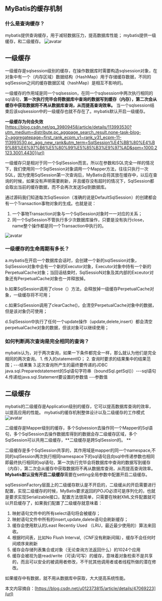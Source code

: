 ## MyBatis的缓存机制

### 什么是查询缓存？
  mybatis提供查询缓存，用于减轻数据压力，提高数据库性能；
  mybatis提供一级缓存，和二级缓存。
  ![avatar](https://img-blog.csdn.net/20150726164148424?watermark/2/text/aHR0cDovL2Jsb2cuY3Nkbi5uZXQv/font/5a6L5L2T/fontsize/400/fill/I0JBQkFCMA==/dissolve/70/gravity/Center)
 
## 一级缓存
  一级缓存是sqlsession级别的缓存，在操作数据库时需要构造sqlsession对象，在对象中有一个（内存区域）数据结构（HashMap）用于存储缓存数据，不同的sqlSession之间的缓存数据区域（hashMap）是相互不影响的。
  
   一级缓存的作用域是同一个sqlsession，在同一个sqlsession中两次执行相同的sql语句，**第一次执行完毕会将数据库中查询的数据写到缓存（内存），第二次会从缓存中获取数据将不再从数据库查询，从而提高查询效率。** 当一个sqlsession结束后该sqlsession中的一级缓存也就不存在了。mybatis默认开启一级缓存。
  
  
  **一级缓存为何会失效** 
  [https://blog.csdn.net/qq_39809458/article/details/113993530?utm_medium=distribute.pc_aggpage_search_result.none-task-blog-2~aggregatepage~first_rank_ecpm_v1~rank_v31_ecpm-11-113993530.pc_agg_new_rank&utm_term=SqlSession%E4%BB%80%E4%B9%88%E6%97%B6%E5%80%99%E5%85%B3%E9%97%AD&spm=1000.2123.3001.4430](url)
  
  
  一级缓存只是相对于同一个SqlSession而言。所以在参数和SQL完全一样的情况下，我们使用同一个SqlSession对象调用一个Mapper方法，往往只执行一次SQL，因为使用SqlSession第一次查询后，MyBatis会将其放在缓存中，以后在查询的时候，如果没有声明需要刷新，并且缓存没有超时的情况下，SqlSession都会取出当前的缓存数据，而不会再次发送Sql到数据库。
  
  通过源码我们知道每次SqlSession（准确的说是DefaultSqlSession）的创建都会有一个Transaction事物对象的生成。也就是说：
  1. 一个事物Transaction对象与一个SqlSession对象时一一对应的关系；
  2. 同一个SqlSession不管执行多少次数据库操作，只要是没有执行close，name整个操作都是同一个Transaction中执行的。

![avatar](https://img-blog.csdnimg.cn/20201012134836126.png?x-oss-process=image/watermark,type_ZmFuZ3poZW5naGVpdGk,shadow_10,text_aHR0cHM6Ly9ibG9nLmNzZG4ubmV0L3UwMTIzNzM4MTU=,size_16,color_FFFFFF,t_70)

### 一级缓存的生命周期有多长？
  a.mybatis在开启一个数据库会话时，会创建一个新的sqlSession对象，SqlSession对象中会有一个新的Executor对象，Executor对象中持有一个新的PerpetualCache对象；当回话结束时，SqlSessioN对象及其内部的Exceutor对象还有PerpetualCache对象也一并释放掉。
  
  b.如果SqlSession调用了close（）方法，会释放掉一级缓存PerpetualCache对象，一级缓存将不可用；
  
  c.如果SqlSession调用了clearCache()，会清空PerpetualCache对象中的数据，但是该对象仍可使用；
  
  d.SqlSession中执行了任何一个update操作（update,delete,insert）都会清空perpetualCache对象的数据，但该对象可以继续使用；
  
### 如何判断两次查询是完全相同的查询？
  mybatis认为，对于两次查询，如果一下条件都完全一样，那么就认为他们是完全相同的两次查询。
    1. 传入的statementID；
    2. 查询时要求的结果集中的结果范围；---结果集
    3.这次查询所产生的最终要传递的JDBC java.sql.Preparedstatement的Sql语句字符串（boundSql.getSql()）---sql语句
    4.传递给java.sql.Statement要设置的参数值 ---参数值

## 二级缓存
  mybatis的二级缓存是Application级别的缓存，它可以提高数据库查询的效率，以提高应用的性能。
  mybatis的缓存机制整体设计以及二级缓存的工作模式
  ![avatar](https://img-blog.csdnimg.cn/20201012134820519.png?x-oss-process=image/watermark,type_ZmFuZ3poZW5naGVpdGk,shadow_10,text_aHR0cHM6Ly9ibG9nLmNzZG4ubmV0L3UwMTIzNzM4MTU=,size_16,color_FFFFFF,t_70)
  
 二级缓存是Mapper级别的缓存，多个Sqlsession去操作同一个Mapper的Sql语句，多个SqlSession去操作数据库得到的数据会存二级缓存区域，多个SqlSession可以共用二级缓存，**二级缓存是跨SqlSession的。 **

二级缓存是多个SqlSession共享的，其作用域是mapper的同一个namespace,不同的sqlSession两次执行相同namespace下的sql语句且向sql中传递参数也相同即最终执行相同的sql语句，第一次执行完毕会将数据库中查询的数据写到缓存（内存），第二次会从缓存中获取数据将不再从数据库查询，从而提高查询效率。**Mybatis默认没有开启二级缓存**需要在setting全局参数中配置开启二级缓存。

sqlSessionFactory层面上的二级缓存默认是不开启的，二级缓从的开启需要进行配置，实现二级缓存的时候，MyBatis要求返回的POJO必须可是序列化的，也就是要求实现Serializable接口，配置方法很简单，只需要在映射XML文件配置就可以开启缓存了<cache/>，如果我们配置了二级缓存就意味着：
  1. 映射语句文件中的所有select语句将会被缓存；
  2. 映射语句文件中所有的insert,update,dalete语句会刷新缓存；
  3. 缓存会使用默认的Least Recentiy Used （LRU，最近最少使用的）算法来回收。
  4. 根据时间表，比如No Flush Interval,（CNF没有刷新间隔），缓存不会任何时间顺序来刷新
  5. 缓存会存储列表集合或对象（无论查询方法返回什么）的1024个应用
  6. 缓存会被视为是read/write（可读/可写）的缓存，意味着对象检索不是共享的，而且可以安全的被调用者修改，不干扰其他调用者或者线程所做的潜在修改。

如果缓存中有数据，就不用从数据库中获取，大大提高系统性能。

本文内容摘自：[https://blog.csdn.net/u012373815/article/details/47069223](url)
